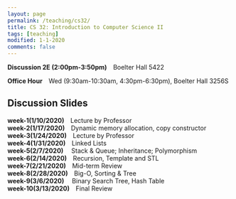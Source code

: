 ```yaml
---
layout: page
permalink: /teaching/cs32/
title: CS 32: Introduction to Computer Science II  
tags: [teaching]
modified: 1-1-2020
comments: false
---
```


**Discussion 2E (2:00pm-3:50pm)** Boelter Hall 5422

**Office Hour** Wed (9:30am-10:30am, 4:30pm-6:30pm), Boelter Hall 3256S



## Discussion Slides

**week-1(1/10/2020)** Lecture by Professor 
<br>
**week-2(1/17/2020)** Dynamic memory allocation, copy constructor
<br>
**week-3(1/24/2020)** Lecture by Professor
<br>
**week-4(1/31/2020)** Linked Lists
<br>
**week-5(2/7/2020)**  Stack & Queue; Inheritance; Polymorphism
<br>
**week-6(2/14/2020)** Recursion, Template and STL
<br>
**week-7(2/21/2020)** Mid-term Review
<br>
**week-8(2/28/2020)** Big-O, Sorting & Tree
<br>
**week-9(3/6/2020)**  Binary Search Tree, Hash Table
<br>
**week-10(3/13/2020)** Final Review
<br>
